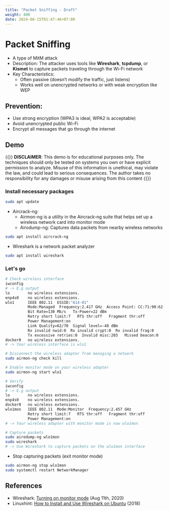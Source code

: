 ```yaml
---
title: "Packet Sniffing - Draft"
weight: 400
date: 2024-06-15T01:47:46+07:00
---
```


# Packet Sniffing

- A type of MitM attack
- Description: The attacker uses tools like **Wireshark**, **tcpdump**, or **Kismet** to capture packets traveling through the Wi-Fi network
- Key Characteristics:
    - Often passive (doesn’t modify the traffic, just listens)
    - Works well on unencrypted networks or with weak encryption like WEP

## Prevention:

- Use strong encryption (WPA3 is ideal, WPA2 is acceptable)
- Avoid unencrypted public Wi-Fi
- Encrypt all messages that go through the internet

## Demo

{{<hint danger>}}
**DISCLAIMER**: This demo is for educational purposes only. The techniques should only be tested on systems you own or have explicit permission to analyze. Misuse of this information is unethical, may violate the law, and could lead to serious consequences. The author takes no responsibility for any damages or misuse arising from this content
{{</hint>}}


### Install necessary packages

```sh
sudo apt update
```

- Aircrack-ng:
    - Airmon-ng is a utility in the Aircrack-ng suite that helps set up a wireless network card into monitor mode
    - Airodump-ng: Captures data packets from nearby wireless networks

```sh
sudo apt install aircrack-ng
```

- Wireshark is a network packet analyzer

```sh
sudo apt install wireshark
```

### Let's go

```sh
# Check wireless interface
iwconfig
# -> E.g output
lo        no wireless extensions.
enp4s0    no wireless extensions.
wlo1      IEEE 802.11  ESSID:"A14-01"  
          Mode:Managed  Frequency:2.417 GHz  Access Point: CC:71:90:62:9E:98   
          Bit Rate=130 Mb/s   Tx-Power=22 dBm   
          Retry short limit:7   RTS thr:off   Fragment thr:off
          Power Management:on
          Link Quality=62/70  Signal level=-48 dBm  
          Rx invalid nwid:0  Rx invalid crypt:0  Rx invalid frag:0
          Tx excessive retries:0  Invalid misc:203   Missed beacon:0
docker0   no wireless extensions.
# -> Your wireless interface is wlo1

# Disconnect the wireless adapter from managing a network
sudo airmon-ng check kill

# Enable monitor mode on your wireless adapter
sudo airmon-ng start wlo1

# Verify
iwconfig
# -> E.g output
lo        no wireless extensions.
enp4s0    no wireless extensions.
docker0   no wireless extensions.
wlo1mon   IEEE 802.11  Mode:Monitor  Frequency:2.457 GHz  
          Retry short limit:7   RTS thr:off   Fragment thr:off
          Power Management:on
# -> Your wireless adapter with monitor mode is now wlo1mon

# Capture packets
sudo airodump-ng wlo1mon
sudo wireshark
# -> Use Wireshark to capture packets on the wlo1mon interface
```

- Stop capturing packets (exit monitor mode)
```sh
sudo airmon-ng stop wlo1mon
sudo systemctl restart NetworkManager
```

## References

- Wireshark: [Turning on monitor mode](https://wiki.wireshark.org/CaptureSetup/WLAN#turning-on-monitor-mode) (Aug 11th, 2020)
- Linuxhint: [How to Install and Use Wireshark on Ubuntu](https://linuxhint.com/install_wireshark_ubuntu/) (2018)